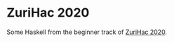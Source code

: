 # ZuriHac 2020

Some Haskell from the beginner track of [ZuriHac 2020](https://zfoh.ch/zurihac2020).
